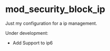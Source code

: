 # mod_security_block_ip
Just my configuration for a ip management.

Under development:

* Add Support to ip6
